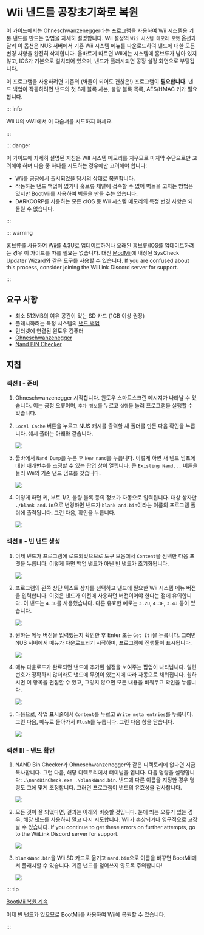 # Wii 낸드를 공장초기화로 복원

이 가이드에서는 Ohneschwanzenegger라는 프로그램을 사용하여 Wii 시스템용 기본 낸드를 만드는 방법을 자세히 설명합니다. Wii 설정의 `Wii 시스템 메모리 포맷` 옵션과 달리 이 옵션은 NUS 서버에서 기존 Wii 시스템 메뉴를 다운로드하여 낸드에 대한 모든 변경 사항을 완전히 삭제합니다. 올바르게 따르면 Wii에는 시스템에 홈브류가 남아 있지 않고, IOS가 기본으로 설치되어 있으며, 낸드가 플래시되면 공장 설정 화면으로 부팅됩니다.

이 프로그램을 사용하려면 기존의 (벽돌이 되어도 괜찮은!) 프로그램이 **필요합니다.** 낸드 백업이 작동하려면 낸드의 첫 8개 블록 사본, 불량 블록 목록, AES/HMAC 키가 필요합니다.

::: info

Wii U의 vWii에서 이 자습서를 시도하지 마세요.

:::

::: danger

이 가이드에 자세히 설명된 지침은 WII 시스템 메모리를 지우므로 마지막 수단으로만 고려해야 하며 다음 중 하나를 시도하는 경우에만 고려해야 합니다:

- Wii를 공장에서 출시되었을 당시의 상태로 복원합니다.
- 작동하는 낸드 백업이 없거나 홈브류 채널에 접속할 수 없어 벽돌을 고치는 방법은 있지만 BootMii를 사용하여 벽돌을 만들 수는 있습니다.
- DARKCORP를 사용하는 모든 cIOS 등 Wii 시스템 메모리의 특정 변경 사항은 되돌릴 수 없습니다.

:::

::: warning

홈브류를 사용하여 [Wii를 4.3U로 업데이트](update)하거나 오래된 홈브류/IOS를 업데이트하려는 경우 이 가이드를 따를 필요는 없습니다. 대신 [ModMii](modmii#syscheck-updater-wizard)에 내장된 SysCheck Updater Wizard와 같은 도구를 사용할 수 있습니다. If you are confused about this process, consider joining the WiiLink Discord server for support.

:::

## 요구 사항

- 최소 512MB의 여유 공간이 있는 SD 카드 (1GB 이상 권장)
- 플래시하려는 특정 시스템의 [낸드 백업](bootmii)
- 인터넷에 연결된 윈도우 컴퓨터
- [Ohneschwanzenegger](https://raw.githubusercontent.com/modmii/modmii.github.io/master/temp/ohneschwanzenegger.zip)
- [Nand BIN Checker](/assets/files/nandBinCheck.zip)

## 지침

### 섹션 I - 준비

1. Ohneschwanzenegger 시작합니다. 윈도우 스마트스크린 메시지가 나타날 수 있습니다. 이는 긍정 오류이며, `추가 정보`를 누르고 `실행`을 눌러 프로그램을 실행할 수 있습니다.

2. `Local Cache` 버튼을 누르고 NUS 캐시를 출력할 새 폴더를 만든 다음 확인을 누릅니다. 예시 폴더는 아래와 같습니다.

    ![](/images/factory-reset/nuscache.png)

3. 툴바에서 `Nand Dump`를 누른 후 `New nand`를 누릅니다. 이렇게 하면 새 낸드 덤프에 대한 매개변수를 조정할 수 있는 팝업 창이 열립니다. 큰 `Existing Nand...` 버튼을 눌러 Wii의 기존 낸드 덤프를 찾습니다.

    ![](/images/factory-reset/newnand.png)

4. 이렇게 하면 키, 부트 1/2, 불량 블록 등의 정보가 자동으로 입력됩니다. 대상 상자만 `./blank and.in`으로 변경하면 낸드가 `blank and.bin`이라는 이름의 프로그램 폴더에 출력됩니다. 그런 다음, 확인을 누릅니다.

    ![](/images/factory-reset/renamenand.png)

### 섹션 II - 빈 낸드 생성

1. 이제 낸드가 프로그램에 로드되었으므로 도구 모음에서 `Content`을 선택한 다음 포맷을 누릅니다. 이렇게 하면 백업 낸드가 아닌 빈 낸드가 초기화됩니다.

    ![](/images/factory-reset/formatnand.png)

2. 프로그램의 왼쪽 상단 텍스트 상자를 선택하고 낸드에 필요한 Wii 시스템 메뉴 버전을 입력합니다. 이것은 낸드가 이전에 사용하던 버전이어야 한다는 점에 유의합니다. 이 낸드는 `4.3U`를 사용했습니다. 다른 유효한 예로는 `3.2U`, `4.3E`, `3.4J` 등이 있습니다.

    ![](/images/factory-reset/sysmenu.png)

3. 원하는 메뉴 버전을 입력했는지 확인한 후 Enter 또는 `Get It!`을 누릅니다. 그러면 NUS 서버에서 메뉴가 다운로드되기 시작하며, 프로그램에 진행률이 표시됩니다.

    ![](/images/factory-reset/menudownload.png)

4. 메뉴 다운로드가 완료되면 낸드에 추가된 설정을 보여주는 팝업이 나타납니다. 일련 번호가 정확하지 않더라도 낸드에 무엇이 있는지에 따라 자동으로 채워집니다. 원하시면 이 항목을 편집할 수 있고, 그렇지 않으면 모든 내용을 비워두고 확인을 누릅니다.

    ![](/images/factory-reset/settings.png)

5. 다음으로, 작업 표시줄에서 `Content`를 누르고 `Write meta entries`를 누릅니다. 그런 다음, 메뉴로 돌아가서 `Flush`를 누릅니다. 그런 다음 창을 닫습니다.

    ![](/images/factory-reset/finalsteps.png)

### 섹션 III - 낸드 확인

1. NAND Bin Checker가 Ohneschwanzenegger와 같은 디렉토리에 없다면 지금 복사합니다. 그런 다음, 해당 디렉토리에서 터미널을 엽니다. 다음 명령을 실행합니다: `.\nandBinCheck.exe .\blankNand.bin`. 낸드에 다른 이름을 지정한 경우 명령도 그에 맞게 조정합니다. 그러면 프로그램이 낸드의 유효성을 검사합니다.

    ![](/images/factory-reset/nandcheck.png)

2. 모든 것이 잘 되었다면, 결과는 아래와 비슷할 것입니다. 눈에 띄는 오류가 있는 경우, 해당 낸드를 사용하지 말고 다시 시도합니다. Wii가 손상되거나 영구적으로 고장날 수 있습니다. If you continue to get these errors on further attempts, go to the WiiLink Discord server for support.

    ![](/images/factory-reset/nandcheckresult.png)

3. `blankNand.bin`을 Wii SD 카드로 옮기고 `nand.bin`으로 이름을 바꾸면 BootMii에서 플래시할 수 있습니다. 기존 낸드를 덮어쓰지 않도록 주의합니다!

    ![](/images/factory-reset/nandname.png)

::: tip

[BootMii 복원 계속](bootmiirecover)

이제 빈 낸드가 있으므로 BootMii를 사용하여 Wii에 복원할 수 있습니다.

:::
